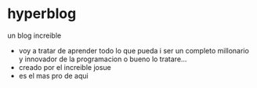 # hyperblog
un blog increible
- voy a tratar de aprender todo lo que pueda i ser un completo millonario y innovador de la programacion o bueno lo tratare...
- creado por el increible josue
- es el mas pro de aqui